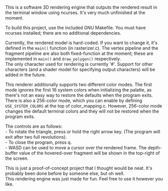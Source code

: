 This is a software 3D rendering engine that outputs the rendered result in the terminal window using ncurses. It's very much unfinished at the moment.  
  
To build this project, use the included GNU Makefile. You must have ncurses installed; there are no additional dependencies.
  
Currently, the rendered model is hard-coded. If you want to change it, it's defined in the ```main()``` function (in rasterizer.c). The vertex pipeline and the fragment pipeline are also both fixed-function at the moment; these are implemented in ```main()``` and ```draw_polygon()``` respectively.  
The only character used for rendering is currently '#'. Support for other characters (and a shader model for specifying output characters) will be added in the future.  
  
This renderer additionally supports two different color modes. The first mode ignores the first 16 system colors when initializing the palatte, as there's not an easy way to restore the defaults when the program exits. There is also a 256-color mode, which you can enable by defining ```USE_SYSTEM_COLORS``` at the top of color_mapping.c. However, 256-color mode changes the default terminal colors and they will not be restored when the program exits.  
  
The controls are as follows:  
	- To rotate the triangle, press or hold the right arrow key. (The program will exit after two full revolutions).  
	- To close the program, press q.  
	- WASD can be used to move a cursor over the rendered frame. The depth-buffer value of the hovered-over fragment will be shown in the top-right of the screen.  
  
This is just a proof-of-concept project that I thought would be neat. It's probably been done before by someone else, but oh well.  
This rendering engine was just made for fun. Feel free to use it however you like.  
